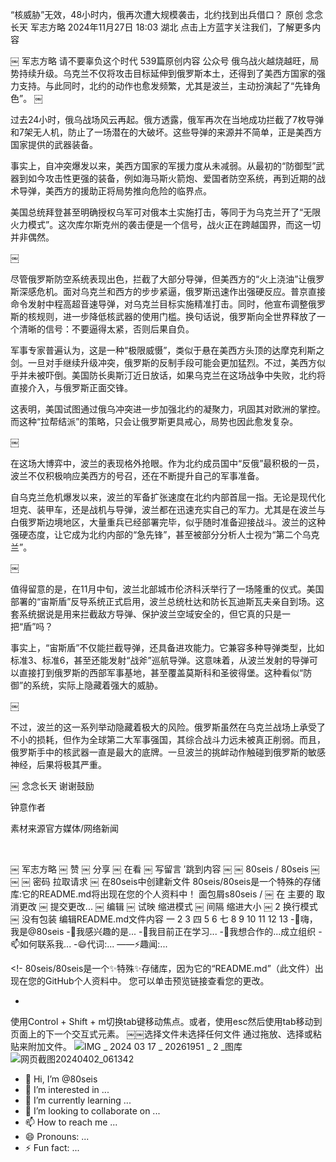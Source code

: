“核威胁”无效，48小时内，俄再次遭大规模袭击，北约找到出兵借口？
原创 念念长天 军志方略
 2024年11月27日 18:03 湖北
点击上方蓝字关注我们，了解更多内容

￼
军志方略
请不要辜负这个时代
539篇原创内容
公众号
俄乌战火越烧越旺，局势持续升级。乌克兰不仅将攻击目标延伸到俄罗斯本土，还得到了美西方国家的强力支持。与此同时，北约的动作也愈发频繁，尤其是波兰，主动扮演起了“先锋角色”。
￼

过去24小时，俄乌战场风云再起。俄方透露，俄军再次在当地成功拦截了7枚导弹和7架无人机，防止了一场潜在的大破坏。这些导弹的来源并不简单，正是美西方国家提供的武器装备。

事实上，自冲突爆发以来，美西方国家的军援力度从未减弱。从最初的“防御型”武器到如今攻击性更强的装备，例如海马斯火箭炮、爱国者防空系统，再到近期的战术导弹，美西方的援助正将局势推向危险的临界点。

美国总统拜登甚至明确授权乌军可对俄本土实施打击，等同于为乌克兰开了“无限火力模式”。这次库尔斯克州的袭击便是一个信号，战火正在跨越国界，而这一切并非偶然。

￼

尽管俄罗斯防空系统表现出色，拦截了大部分导弹，但美西方的“火上浇油”让俄罗斯深感危机。面对乌克兰和西方的步步紧逼，俄罗斯迅速作出强硬反应。普京直接命令发射中程高超音速导弹，对乌克兰目标实施精准打击。同时，他宣布调整俄罗斯的核规则，进一步降低核武器的使用门槛。换句话说，俄罗斯向全世界释放了一个清晰的信号：不要逼得太紧，否则后果自负。

军事专家普遍认为，这是一种“极限威慑”，类似于悬在美西方头顶的达摩克利斯之剑。一旦对手继续升级冲突，俄罗斯的反制手段可能会更加猛烈。不过，美西方似乎并未被吓倒。美国防长奥斯汀近日放话，如果乌克兰在这场战争中失败，北约将直接介入，与俄罗斯正面交锋。

这表明，美国试图通过俄乌冲突进一步加强北约的凝聚力，巩固其对欧洲的掌控。而这种“拉帮结派”的策略，只会让俄罗斯更具戒心，局势也因此愈发复杂。

￼

在这场大博弈中，波兰的表现格外抢眼。作为北约成员国中“反俄”最积极的一员，波兰不仅积极响应美西方的号召，还在不断提升自己的军事准备。

自乌克兰危机爆发以来，波兰的军备扩张速度在北约内部首屈一指。无论是现代化坦克、装甲车，还是战机与导弹，波兰都在迅速充实自己的军力。尤其是在波兰与白俄罗斯边境地区，大量重兵已经部署完毕，似乎随时准备迎接战斗。波兰的这种强硬态度，让它成为北约内部的“急先锋”，甚至被部分分析人士视为“第二个乌克兰”。

￼

值得留意的是，在11月中旬，波兰北部城市伦济科沃举行了一场隆重的仪式。美国部署的“宙斯盾”反导系统正式启用，波兰总统杜达和防长瓦迪斯瓦夫亲自到场。这套系统据说是用来拦截敌方导弹、保护波兰空域安全的，但它真的只是一把“盾”吗？

事实上，“宙斯盾”不仅能拦截导弹，还具备进攻能力。它兼容多种导弹类型，比如标准3、标准6，甚至还能发射“战斧”巡航导弹。这意味着，从波兰发射的导弹可以直接打到俄罗斯的西部军事基地，甚至覆盖莫斯科和圣彼得堡。这种看似“防御”的系统，实际上隐藏着强大的威胁。

￼

不过，波兰的这一系列举动隐藏着极大的风险。俄罗斯虽然在乌克兰战场上承受了不小的损耗，但作为全球第二大军事强国，其综合战斗力远未被真正削弱。而且，俄罗斯手中的核武器一直是最大的底牌。一旦波兰的挑衅动作触碰到俄罗斯的敏感神经，后果将极其严重。

￼
念念长天
 谢谢鼓励 

钟意作者

素材来源官方媒体/网络新闻

​

￼
军志方略
￼
赞
￼
分享
￼
在看
￼
写留言
′跳到内容
￼
￼
80seis
/
80seis
￼
￼
￼
密码
拉取请求
￼
在80seis中创建新文件
80seis/80seis是一个特殊的存储库:它的README.md将出现在您的个人资料中！
面包屑s80seis
/
￼
在
主要的
取消更改
￼
提交更改...
￼
编辑
￼
试映
缩进模式
￼
间隔
缩进大小
￼
2
换行模式
￼
没有包装
编辑README.md文件内容
一
2
3
四
5
6
七
8
9
10
11
12
13
-👋嗨，我是@80seis
-👀我感兴趣的是...
-🌱我目前正在学习...
-💞我想合作的️...成立组织
-📫如何联系我...
-😄代词:...
——⚡趣闻:...

<!-
80seis/80seis是一个✨特殊✨存储库，因为它的“README.md”（此文件）出现在您的GitHub个人资料中。
您可以单击预览链接查看您的更改。
- >

使用Control + Shift + m切换tab键移动焦点。或者，使用esc然后使用tab移动到页面上的下一个交互式元素。
￼￼选择文件未选择任何文件
通过拖放、选择或粘贴来附加文件。     ![IMG _ 2024 03 17 _ 20261951 _ 2 _图库](https://github.com/80seis/80seis/assets/162440741/9e214000-72a6-4326-8a20-f1de0fcef181)
![网页截图20240402_061342](https://github.com/80seis/80seis/assets/162440741/3d554a12-c70a-4dea-a9bb-b929d9edc5e9)
- 👋 Hi, I’m @80seis
- 👀 I’m interested in ...
- 🌱 I’m currently learning ...
- 💞️ I’m looking to collaborate on ...
- 📫 How to reach me ...
- 😄 Pronouns: ...
- ⚡ Fun fact: ...

<!---
80seis/80seis is a ✨ special ✨ repository because its `README.md` (this file) appears on your GitHub profile.
You can click the Preview link to take a look at your changes.
--->

